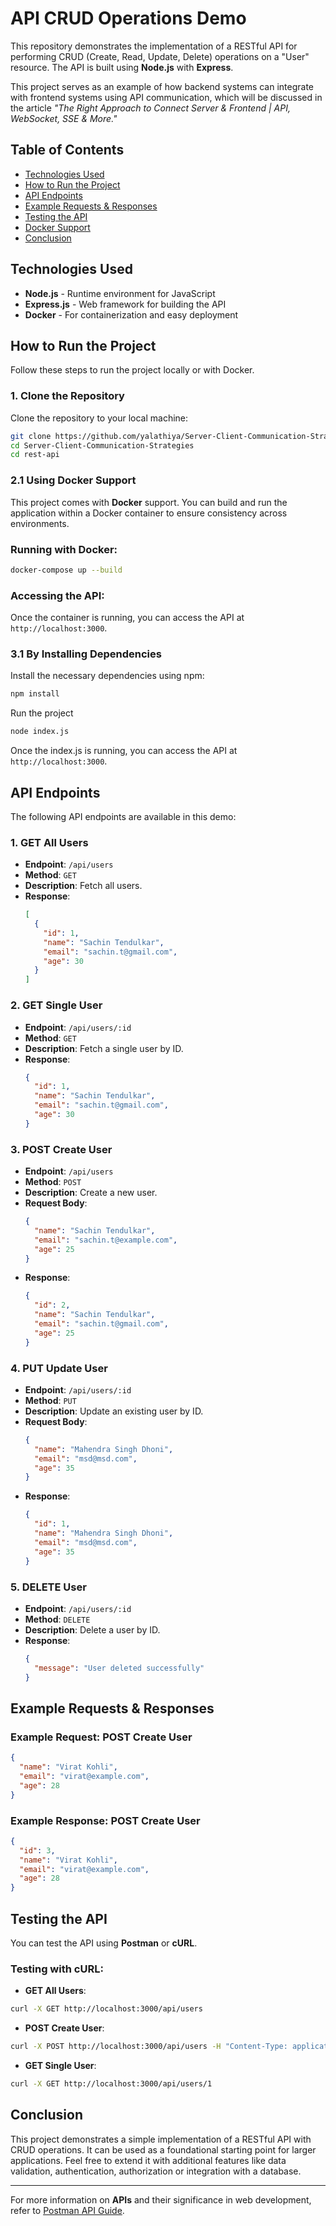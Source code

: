 # API CRUD Operations Demo

This repository demonstrates the implementation of a RESTful API for performing CRUD (Create, Read, Update, Delete) operations on a "User" resource. The API is built using **Node.js** with **Express**.

This project serves as an example of how backend systems can integrate with frontend systems using API communication, which will be discussed in the article _"The Right Approach to Connect Server & Frontend | API, WebSocket, SSE & More."_

## Table of Contents

- [Technologies Used](#technologies-used)
- [How to Run the Project](#how-to-run-the-project)
- [API Endpoints](#api-endpoints)
- [Example Requests & Responses](#example-requests--responses)
- [Testing the API](#testing-the-api)
- [Docker Support](#docker-support)
- [Conclusion](#conclusion)

## Technologies Used

- **Node.js** - Runtime environment for JavaScript
- **Express.js** - Web framework for building the API
- **Docker** - For containerization and easy deployment

## How to Run the Project

Follow these steps to run the project locally or with Docker.

### 1. Clone the Repository

Clone the repository to your local machine:

```bash
git clone https://github.com/yalathiya/Server-Client-Communication-Strategies.git
cd Server-Client-Communication-Strategies
cd rest-api
```

### 2.1 Using Docker Support

This project comes with **Docker** support. You can build and run the application within a Docker container to ensure consistency across environments.

### Running with Docker:

```bash
docker-compose up --build
```

### Accessing the API:

Once the container is running, you can access the API at `http://localhost:3000`.

### 3.1 By Installing Dependencies

Install the necessary dependencies using npm:

```bash
npm install
```

Run the project

```bash
node index.js
```

Once the index.js is running, you can access the API at `http://localhost:3000`.

## API Endpoints

The following API endpoints are available in this demo:

### 1. GET All Users

- **Endpoint**: `/api/users`
- **Method**: `GET`
- **Description**: Fetch all users.
- **Response**:
  ```json
  [
    {
      "id": 1,
      "name": "Sachin Tendulkar",
      "email": "sachin.t@gmail.com",
      "age": 30
    }
  ]
  ```

### 2. GET Single User

- **Endpoint**: `/api/users/:id`
- **Method**: `GET`
- **Description**: Fetch a single user by ID.
- **Response**:
  ```json
  {
    "id": 1,
    "name": "Sachin Tendulkar",
    "email": "sachin.t@gmail.com",
    "age": 30
  }
  ```

### 3. POST Create User

- **Endpoint**: `/api/users`
- **Method**: `POST`
- **Description**: Create a new user.
- **Request Body**:
  ```json
  {
    "name": "Sachin Tendulkar",
    "email": "sachin.t@example.com",
    "age": 25
  }
  ```
- **Response**:
  ```json
  {
    "id": 2,
    "name": "Sachin Tendulkar",
    "email": "sachin.t@gmail.com",
    "age": 25
  }
  ```

### 4. PUT Update User

- **Endpoint**: `/api/users/:id`
- **Method**: `PUT`
- **Description**: Update an existing user by ID.
- **Request Body**:
  ```json
  {
    "name": "Mahendra Singh Dhoni",
    "email": "msd@msd.com",
    "age": 35
  }
  ```
- **Response**:
  ```json
  {
    "id": 1,
    "name": "Mahendra Singh Dhoni",
    "email": "msd@msd.com",
    "age": 35
  }
  ```

### 5. DELETE User

- **Endpoint**: `/api/users/:id`
- **Method**: `DELETE`
- **Description**: Delete a user by ID.
- **Response**:
  ```json
  {
    "message": "User deleted successfully"
  }
  ```

## Example Requests & Responses

### Example Request: POST Create User

```json
{
  "name": "Virat Kohli",
  "email": "virat@example.com",
  "age": 28
}
```

### Example Response: POST Create User

```json
{
  "id": 3,
  "name": "Virat Kohli",
  "email": "virat@example.com",
  "age": 28
}
```

## Testing the API

You can test the API using **Postman** or **cURL**.

### Testing with cURL:

- **GET All Users**:

```bash
curl -X GET http://localhost:3000/api/users
```

- **POST Create User**:

```bash
curl -X POST http://localhost:3000/api/users -H "Content-Type: application/json" -d '{"name": "Satyam", "email": "Satyam@example.com", "age": 26}'
```

- **GET Single User**:

```bash
curl -X GET http://localhost:3000/api/users/1
```

## Conclusion

This project demonstrates a simple implementation of a RESTful API with CRUD operations. It can be used as a foundational starting point for larger applications. Feel free to extend it with additional features like data validation, authentication, authorization or integration with a database.

---

For more information on **APIs** and their significance in web development, refer to [Postman API Guide](https://www.postman.com/what-is-an-api/).
